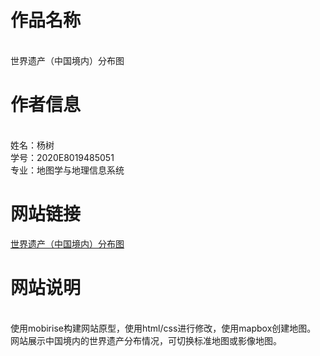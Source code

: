 # 作品名称
<br/>世界遗产（中国境内）分布图
# 作者信息
<br/>姓名：杨树
<br/>学号：2020E8019485051
<br/>专业：地图学与地理信息系统
# 网站链接
[世界遗产（中国境内）分布图](https://sgiu.github.io/heritages/home.html)
# 网站说明
<br/>使用mobirise构建网站原型，使用html/css进行修改，使用mapbox创建地图。
<br/>网站展示中国境内的世界遗产分布情况，可切换标准地图或影像地图。
